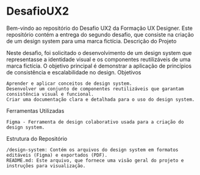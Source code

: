 # DesafioUX2

Bem-vindo ao repositório do Desafio UX2 da Formação UX Designer. Este repositório contém a entrega do segundo desafio, que consiste na criação de um design system para uma marca fictícia.
Descrição do Projeto

Neste desafio, foi solicitado o desenvolvimento de um design system que representasse a identidade visual e os componentes reutilizáveis de uma marca fictícia. O objetivo principal é demonstrar a aplicação de princípios de consistência e escalabilidade no design.
Objetivos

    Aprender e aplicar conceitos de design system.
    Desenvolver um conjunto de componentes reutilizáveis que garantam consistência visual e funcional.
    Criar uma documentação clara e detalhada para o uso do design system.

Ferramentas Utilizadas

    Figma - Ferramenta de design colaborativo usada para a criação do design system.
    
Estrutura do Repositório

    /design-system: Contém os arquivos do design system em formatos editáveis (Figma) e exportados (PDF).
    README.md: Este arquivo, que fornece uma visão geral do projeto e instruções para visualização.
